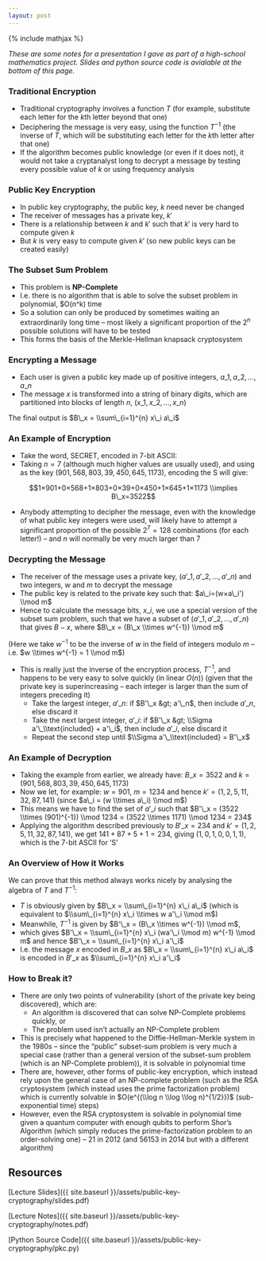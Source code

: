 ```yaml
---
layout: post
---
```


{% include mathjax %}

*These are some notes for a presentation I gave as part of a high-school mathematics project. Slides and python source code is avialable at the bottom of this page.*

### Traditional Encryption

-   Traditional cryptography involves a function $T$ (for example, substitute each letter for the $k$th letter beyond that one)
-   Deciphering the message is very easy, using the function $T^{-1}$ (the inverse of $T$, which will be substituting each letter for the $k$th letter after that one)
-   If the algorithm becomes public knowledge (or even if it does not), it would not take a cryptanalyst long to decrypt a message by testing every possible value of $k$ or using frequency analysis

### Public Key Encryption

-   In public key cryptography, the public key, $k$ need never be changed
-   The receiver of messages has a private key, $k'$
-   There is a relationship between $k$ and $k'$ such that $k'$ is very hard to compute given $k$
-   But $k$ is very easy to compute given $k'$ (so new public keys can be created easily)

### The Subset Sum Problem

-   This problem is **NP-Complete**
-   I.e. there is no algorithm that is able to solve the subset problem in polynomial, $O(n^k) time
-   So a solution can only be produced by sometimes waiting an extraordinarily long time – most likely a significant proportion of the $2^n$ possible solutions will have to be tested
-   This forms the basis of the Merkle-Hellman knapsack cryptosystem

### Encrypting a Message

-   Each user is given a public key made up of positive integers, $a\_1, a\_2, ..., a\_n$
-   The message $x$ is transformed into a string of binary digits, which are partitioned into blocks of length $n$, $(x\_1, x\_2, ..., x\_n)$

The final output is $B\_x = \\sum\_{i=1}^{n} x\_i a\_i$

### An Example of Encryption

-   Take the word, SECRET, encoded in 7-bit ASCII:
-   Taking $n=7$ (although much higher values are usually used), and using as the key $(901,568,803,39,450,645,1173)$, encoding the S will give:

$$1×901+0×568+1×803+0×39+0×450+1×645+1×1173 \\implies B\_x=3522$$

-   Anybody attempting to decipher the message, even with the knowledge of what public key integers were used, will likely have to attempt a significant proportion of the possible $2^7 = 128$ combinations (for each letter!) – and $n$ will normally be very much larger than $7$

### Decrypting the Message

-   The receiver of the message uses a private key, $(a'\_1, a'\_2, …, a'\_n)$ and two integers, $w$ and $m$ to decrypt the message
-   The public key is related to the private key such that: $a\_i=(w×a\_i') \\mod m$
-   Hence to calculate the message bits, $x\_i$, we use a special version of the subset sum problem, such that we have a subset of $(a'\_1, a'\_2, …, a'\_n)$ that gives $B-x$, where $B\_x = (B\_x \\times w^{-1}) \\mod m$

(Here we take $w^{-1}$ to be the inverse of $w$ in the field of integers modulo $m$ – i.e. $w \\times w^{-1} = 1 \\mod m$)

-   This is really just the inverse of the encryption process, $T^{-1}$, and happens to be very easy to solve quickly (in linear $O(n)$) (given that the private key is superincreasing – each integer is larger than the sum of integers preceding it)
    -   Take the largest integer, $a'\_n$: if $B'\_x &gt; a'\_n$, then include $a'\_n$, else discard it
    -   Take the next largest integer, $a'\_i$: if $B'\_x &gt; \\Sigma a'\_\\text{included} + a'\_i$, then include $a'\_i$, else discard it
    -   Repeat the second step until $\\Sigma a'\_\\text{included} = B'\_x$

### An Example of Decryption

-   Taking the example from earlier, we already have: $B\_x = 3522$ and $k = (901,568,803,39,450,645,1173)$
-   Now we let, for example: $w=901$, $m=1234$ and hence $k' = (1,2,5,11,32,87,141)$ (since $a\_i = (w \\times a\_i) \\mod m$)
-   This means we have to find the set of $a'\_i$ such that $B'\_x = (3522 \\times (901)^{-1}) \\mod 1234 = (3522 \\times 1171) \\mod 1234 = 234$
-   Applying the algorithm described previously to $B'\_x=234$ and $k' = (1,2,5,11,32,87,141)$, we get $141+87+5+1=234$, giving $(1,0,1,0,0,1,1)$, which is the 7-bit ASCII for ‘S’

### An Overview of How it Works

We can prove that this method always works nicely by analysing the algebra of $T$ and $T^{-1}$:

-   $T$ is obviously given by $B\_x = \\sum\_{i=1}^{n} x\_i a\_i$ (which is equivalent to $\\sum\_{i=1}^{n} x\_i \\times w a'\_i \\mod m$)
-   Meanwhile, $T^{-1}$ is given by $B'\_x = (B\_x \\times w^{-1}) \\mod m$,
-   which gives $B'\_x = \\sum\_{i=1}^{n} x\_i (wa'\_i \\mod m) w^{-1} \\mod m$ and hence $B'\_x = \\sum\_{i=1}^{n} x\_i a'\_i$
-   I.e. the message $x$ encoded in $B\_x$ as $B\_x = \\sum\_{i=1}^{n} x\_i a\_i$ is encoded in $B'\_x$ as $\\sum\_{i=1}^{n} x\_i a'\_i$

### How to Break it?

-   There are only two points of vulnerability (short of the private key being discovered), which are:
    -   An algorithm is discovered that can solve NP-Complete problems quickly, or
    -   The problem used isn’t actually an NP-Complete problem
-   This is precisely what happened to the Diffie-Hellman-Merkle system in the 1980s – since the “public” subset-sum problem is very much a special case (rather than a general version of the subset-sum problem (which is an NP-Complete problem)), it is solvable in polynomial time
-   There are, however, other forms of public-key encryption, which instead rely upon the general case of an NP-complete problem (such as the RSA cryptosystem (which instead uses the prime factorization problem) which is currently solvable in $O(e^{(\\log n \\log \\log n)^{1/2}})$ (sub-exponential time) steps)
-   However, even the RSA cryptosystem is solvable in polynomial time given a quantum computer with enough qubits to perform Shor’s Algorithm (which simply reduces the prime-factorization problem to an order-solving one) – 21 in 2012 (and 56153 in 2014 but with a different algorithm)

Resources
---------

[Lecture Slides]({{ site.baseurl }}/assets/public-key-cryptography/slides.pdf)

[Lecture Notes]({{ site.baseurl }}/assets/public-key-cryptography/notes.pdf) 

[Python Source Code]({{ site.baseurl }}/assets/public-key-cryptography/pkc.py)
